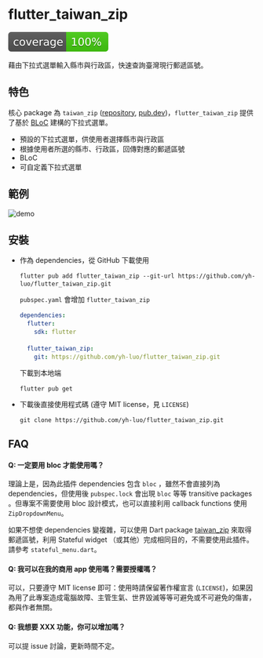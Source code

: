 # flutter_taiwan_zip

![coverage][coverage_badge]

藉由下拉式選單輸入縣市與行政區，快速查詢臺灣現行郵遞區號。

## 特色

核心 package 為 `taiwan_zip` ([repository](https://github.com/yh-luo/taiwan_zip), [pub.dev](https://pub.dev/packages/taiwan_zip))，`flutter_taiwan_zip` 提供了基於 [BLoC](https://bloclibrary.dev/#/) 建構的下拉式選單。

* 預設的下拉式選單，供使用者選擇縣市與行政區
* 根據使用者所選的縣市、行政區，回傳對應的郵遞區號
* BLoC
* 可自定義下拉式選單

## 範例

![demo](resources/demo.gif)

## 安裝

* 作為 dependencies，從 GitHub 下載使用

  ```
  flutter pub add flutter_taiwan_zip --git-url https://github.com/yh-luo/flutter_taiwan_zip.git
  ```
  
  `pubspec.yaml` 會增加 `flutter_taiwan_zip`

  ```yaml
  dependencies:
    flutter:
      sdk: flutter
  
    flutter_taiwan_zip: 
      git: https://github.com/yh-luo/flutter_taiwan_zip.git
  ```

  下載到本地端

  ```
  flutter pub get
  ```

* 下載後直接使用程式碼 (遵守 MIT license，見 `LICENSE`)
  ```
  git clone https://github.com/yh-luo/flutter_taiwan_zip.git
  ```

## FAQ

#### Q: 一定要用 bloc 才能使用嗎？

理論上是，因為此插件 dependencies 包含 `bloc` ，雖然不會直接列為 dependencies，但使用後 `pubspec.lock` 會出現 `bloc` 等等 transitive packages 。但專案不需要使用 bloc 設計模式，也可以直接利用 callback functions 使用 `ZipDropdownMenu`。

如果不想使 dependencies 變複雜，可以使用 Dart package [taiwan_zip](https://pub.dev/packages/taiwan_zip) 來取得郵遞區號，利用 Stateful widget （或其他）完成相同目的，不需要使用此插件。請參考 `stateful_menu.dart`。

#### Q: 我可以在我的商用 app 使用嗎？需要授權嗎？

可以，只要遵守 MIT license 即可：使用時請保留著作權宣言 (`LICENSE`)，如果因為用了此專案造成電腦故障、主管生氣、世界毀滅等等可避免或不可避免的傷害，都與作者無關。

#### Q: 我想要 XXX 功能，你可以增加嗎？

可以提 issue 討論，更新時間不定。

[coverage_badge]: ./coverage_badge.svg